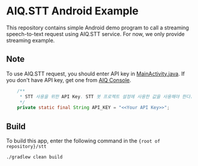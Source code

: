 # AIQ.STT Android Example

This repository contains simple Android demo program to call a streaming speech-to-text request using AIQ.STT service. For now, we only provide streaming example.

## Note

To use AIQ.STT request, you should enter API key in [MainActivity.java](app/src/main/java/aiq/speech/example/android/MainActivity.java). If you don't have API key, get one from [AIQ Console](https://aiq.skelterlabs.com/console).

```java
    /**
     * STT 사용을 위한 API Key. STT 봇 프로젝트 설정에 사용한 값을 사용해야 한다.
     */
    private static final String API_KEY = "<<Your API Key>>";
```

## Build

To build this app, enter the following command in the `{root of repository}/stt`

```bash
./gradlew clean build
```
